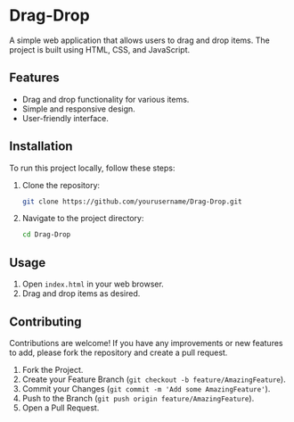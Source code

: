 # Drag-Drop

A simple web application that allows users to drag and drop items. The project is built using HTML, CSS, and JavaScript.

## Features

- Drag and drop functionality for various items.
- Simple and responsive design.
- User-friendly interface.

## Installation

To run this project locally, follow these steps:

1. Clone the repository:
    ```bash
    git clone https://github.com/yourusername/Drag-Drop.git
    ```

2. Navigate to the project directory:
    ```bash
    cd Drag-Drop
    ```

## Usage

1. Open `index.html` in your web browser.
2. Drag and drop items as desired.

## Contributing

Contributions are welcome! If you have any improvements or new features to add, please fork the repository and create a pull request.

1. Fork the Project.
2. Create your Feature Branch (`git checkout -b feature/AmazingFeature`).
3. Commit your Changes (`git commit -m 'Add some AmazingFeature'`).
4. Push to the Branch (`git push origin feature/AmazingFeature`).
5. Open a Pull Request.


